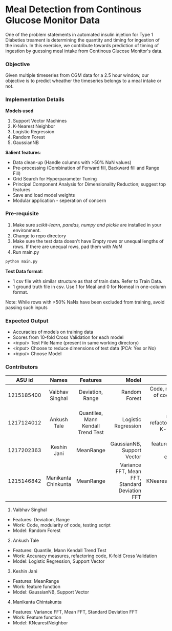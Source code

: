 # Meal Detection from Continous Glucose Monitor Data

One of the problem statements in automated insulin injetion for Type 1 Diabeties treament is determining the quantity and timing for ingestion of the insulin. In this exercise, we contribute towards prediction of timing of ingestion by guessing meal intake from Continous Glucose Monitor's data.


### Objective
Given multiple timeseries from CGM data for a 2.5 hour window, our objective is to predict wheather the timeseries belongs to a meal intake or not.


### Implementation Details

**Models used**
1. Support Vector Machines
2. K-Nearest Neighbor
3. Logistic Regression
4. Random Forest
5. GaussianNB

**Salient features**:
- Data clean-up (Handle columns with >50% NaN values)
- Pre-processing (Combination of Forward fill, Backward fill and Range Fill)
- Grid Search for Hyperparameter Tuning
- Principal Component Analysis for Dimensionality Reduction; suggest top features
- Save and load model weights
- Modular application - seperation of concern


### Pre-requisite
1. Make sure _scikit-learn, pandas, numpy and pickle_ are installed in your environment.
2. Change to repo directory
3. Make sure the test data doesn't have Empty rows or unequal lengths of rows. If there are unequal rows, pad them with _NaN_
4. Run main.py
```python
python main.py
```

**Test Data format**:
- 1 csv file with similar structure as that of train data. Refer to Train Data.
- 1 ground truth file in csv. Use 1 for Meal and 0 for Nomeal in one-column format.

Note: While rows with >50% NaNs have been excluded from training, avoid passing such inputs


### Expected Output
- Accuracies of models on training data
- Scores from 10-fold Cross Validation for each model
- <_input_> Test File Name (present in same working directory)
- <_input_> Choose to reduce dimensions of test data (PCA: Yes or No)
- <_input_> Choose Model


### Contributors

|ASU id | Names        | Features           | Model  | Work |
| -----| :-------------: |:-------------:| -----:| -----:|
|1215185400| Vaibhav Singhal      | Deviation, Range | Random Forest | Code, modularity of code, testing script |
|1217124012| Ankush Tale      | Quantiles, Mann Kendall Trend Test      |   Logistic Regression | Accuracy measures, refactoring code, K-fold Cross Validation |
|1217202363| Keshin Jani | MeanRange |    GaussianNB, Support Vector | feature function, feature exploration |
|1215146842| Manikanta Chinkunta | MeanRange |   Variance FFT, Mean FFT, Standard Deviation FFT|  KNearestNeighbor | Feature function |

1. Vaibhav Singhal
* Features: Deviation, Range
* Work: Code, modularity of code, testing script
* Model: Random Forest 
2. Ankush Tale
* Features: Quantile, Mann Kendall Trend Test
* Work: Accuracy measures, refactoring code, K-fold Cross Validation
* Model: Logistic Regression, Support Vector
3. Keshin Jani
* Features: MeanRange
* Work: feature function
* Model: GaussianNB, Support Vector
4. Manikanta Chintakunta
* Features: Variance FFT, Mean FFT, Standard Deviation FFT
* Work: Feature function
* Model: KNearestNeighbor

